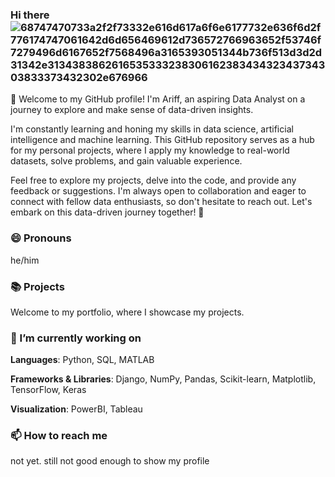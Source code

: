 ### Hi there ![68747470733a2f2f73332e616d617a6f6e6177732e636f6d2f776174747061642d6d656469612d736572766963652f53746f7279496d6167652f7568496a3165393051344b736f513d3d2d31342e313438386261653533323830616238343432343734303833373432302e676966](https://github.com/marswanttobeanalyst/marswanttobeanalyst/assets/141108687/9b81fc6f-5945-4e24-8510-d3f5516cd40c)


👋 Welcome to my GitHub profile! I'm Ariff, an aspiring Data Analyst on a journey to explore and make sense of data-driven insights.

I'm constantly learning and honing my skills in data science, artificial intelligence and machine learning. This GitHub repository serves as a hub for my personal projects, where I apply my knowledge to real-world datasets, solve problems, and gain valuable experience.

Feel free to explore my projects, delve into the code, and provide any feedback or suggestions. I'm always open to collaboration and eager to connect with fellow data enthusiasts, so don't hesitate to reach out.
Let's embark on this data-driven journey together! 🚀

### 😄 Pronouns

he/him

### 📚 Projects

Welcome to my portfolio, where I showcase my projects.

### 🔭 I’m currently working on


**Languages**: Python, SQL, MATLAB

**Frameworks & Libraries**: Django, NumPy, Pandas, Scikit-learn, Matplotlib, TensorFlow, Keras

**Visualization**:  PowerBI, Tableau


### 📫 How to reach me

not yet. still not good enough to show my profile
